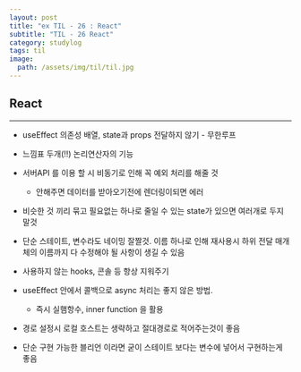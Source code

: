```yaml
---
layout: post
title: "ex TIL - 26 : React"
subtitle: "TIL - 26 React"
category: studylog
tags: til
image:
  path: /assets/img/til/til.jpg
---
```


<!-- more -->

## React

---

- useEffect 의존성 배열, state과 props 전달하지 않기 - 무한루프

- 느낌표 두개(!!) 논리연산자의 기능

- 서버API 를 이용 할 시 비동기로 인해 꼭 예외 처리를 해줄 것

  - 안해주면 데이터를 받아오기전에 렌더링이되면 에러

- 비슷한 것 끼리 묶고 필요없는 하나로 줄일 수 있는 state가 있으면 여러개로 두지 말것

- 단순 스테이트, 변수라도 네이밍 잘짤것. 이름 하나로 인해 재사용시 하위 전달 매개체의 이름까지
  다 수정해야 될 사항이 생길 수 있음

- 사용하지 않는 hooks, 콘솔 등 항상 지워주기

- useEffect 안에서 콜백으로 async 처리는 좋지 않은 방법.

  - 즉시 실햄항수, inner function 을 활용

- 경로 설정시 로컬 호스트는 생략하고 절대경로로 적어주는것이 좋음

- 단순 구현 가능한 블리언 이라면 굳이 스테이트 보다는 변수에 넣어서 구현하는게 좋음
